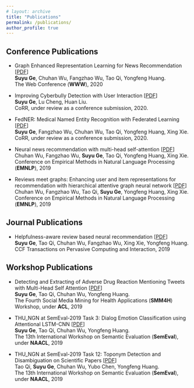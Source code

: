 ```yaml
---
# layout: archive
title: "Publications"
permalink: /publications/
author_profile: true
---
```


## Conference Publications

* Graph Enhanced Representation Learning for News Recommendation \[[PDF](https://arxiv.org/pdf/2003.14292.pdf)\]  
**Suyu Ge**, Chuhan Wu, Fangzhao Wu, Tao Qi, Yongfeng Huang.  
The Web Conference (**WWW**), 2020

* Improving Cyberbully Detection with User Interaction \[[PDF]()\]  
**Suyu Ge**, Lu Cheng, Huan Liu.  
CoRR, under review as a conference submission, 2020.  

* FedNER: Medical Named Entity Recognition with Federated Learning \[[PDF](https://arxiv.org/pdf/2003.09288.pdf)\]  
**Suyu Ge**, Fangzhao Wu, Chuhan Wu, Tao Qi, Yongfeng   Huang, Xing Xie.  
CoRR, under review as a conference submission, 2020.  

* Neural news recommendation with multi-head self-attention \[[PDF](https://www.aclweb.org/anthology/D19-1671.pdf)\]  
Chuhan Wu, Fangzhao Wu, **Suyu Ge**, Tao Qi, Yongfeng Huang, Xing Xie.  
Conference on Empirical Methods in Natural Language Processing (**EMNLP**), 2019  

* Reviews meet graphs: Enhancing user and item representations for recommendation with hierarchical attentive graph neural network \[[PDF](https://www.aclweb.org/anthology/D19-1494.pdf)\]   
Chuhan Wu, Fangzhao Wu, Tao Qi, **Suyu Ge**, Yongfeng Huang, Xing Xie.  
Conference on Empirical Methods in Natural Language Processing (**EMNLP**), 2019  

## Journal Publications

* Helpfulness-aware review based neural recommendation \[[PDF](https://link.springer.com/article/10.1007/s42486-019-00023-0)\]  
**Suyu Ge**, Tao Qi, Chuhan Wu, Fangzhao Wu, Xing Xie, Yongfeng Huang.  
CCF Transactions on Pervasive Computing and Interaction, 2019  

## Workshop Publications

* Detecting and Extracting of Adverse Drug Reaction Mentioning Tweets with Multi-Head Self Attention \[[PDF](https://www.aclweb.org/anthology/W19-3214.pdf)\]  
**Suyu Ge**, Tao Qi, Chuhan Wu, Yongfeng Huang.  
The Fourth Social Media Mining for Health Applications (**SMM4H**) Workshop, under **ACL**, 2019  

* THU_NGN at SemEval-2019 Task 3: Dialog Emotion Classification using Attentional LSTM-CNN \[[PDF](https://www.aclweb.org/anthology/S19-2059.pdf)\]  
**Suyu Ge**, Tao Qi, Chuhan Wu, Yongfeng Huang.  
The 13th International Workshop on Semantic Evaluation (**SemEval**), under **NAACL**, 2019  

* THU_NGN at SemEval-2019 Task 12: Toponym Detection and Disambiguation on Scientific Papers \[[PDF](https://www.aclweb.org/anthology/S19-2229.pdf)\]  
Tao Qi, **Suyu Ge**, Chuhan Wu, Yubo Chen, Yongfeng Huang.  
The 13th International Workshop on Semantic Evaluation (**SemEval**), under **NAACL**, 2019  
